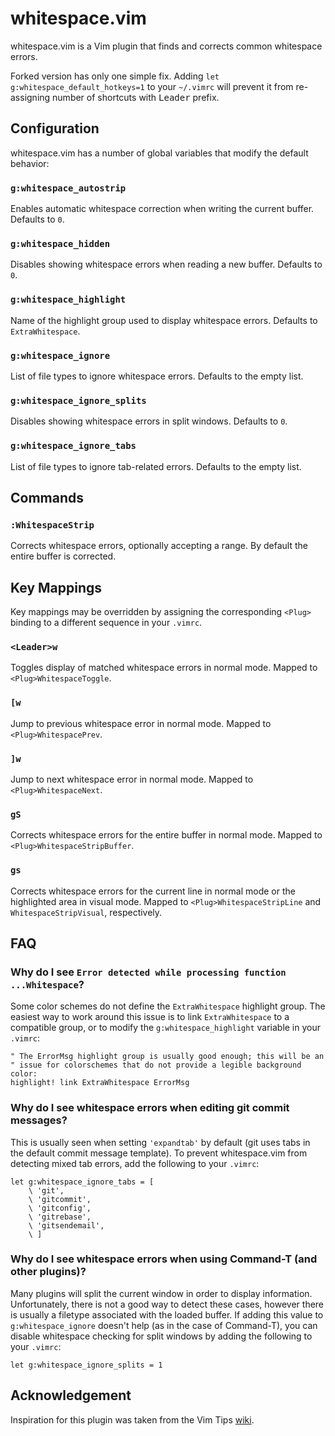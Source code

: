 # whitespace.vim
whitespace.vim is a Vim plugin that finds and corrects common whitespace errors.  

Forked version has only one simple fix. Adding `let g:whitespace_default_hotkeys=1` to your `~/.vimrc` will prevent it from re-assigning number of shortcuts with <kbd>Leader</kbd> prefix.


## Configuration

whitespace.vim has a number of global variables that modify the default
behavior:

### `g:whitespace_autostrip`

Enables automatic whitespace correction when writing the current buffer.
Defaults to `0`.

### `g:whitespace_hidden`

Disables showing whitespace errors when reading a new buffer. Defaults to `0`.

### `g:whitespace_highlight`

Name of the highlight group used to display whitespace errors. Defaults to
`ExtraWhitespace`.

### `g:whitespace_ignore`

List of file types to ignore whitespace errors. Defaults to the empty list.

### `g:whitespace_ignore_splits`

Disables showing whitespace errors in split windows. Defaults to `0`.

### `g:whitespace_ignore_tabs`

List of file types to ignore tab-related errors. Defaults to the empty list.

## Commands

### `:WhitespaceStrip`

Corrects whitespace errors, optionally accepting a range. By default the entire
buffer is corrected.

## Key Mappings

Key mappings may be overridden by assigning the corresponding `<Plug>` binding
to a different sequence in your `.vimrc`.

### `<Leader>w`

Toggles display of matched whitespace errors in normal mode. Mapped to
`<Plug>WhitespaceToggle`.

### `[w`

Jump to previous whitespace error in normal mode. Mapped to
`<Plug>WhitespacePrev`.

### `]w`

Jump to next whitespace error in normal mode. Mapped to `<Plug>WhitespaceNext`.

### `gS`

Corrects whitespace errors for the entire buffer in normal mode. Mapped to
`<Plug>WhitespaceStripBuffer`.

### `gs`

Corrects whitespace errors for the current line in normal mode or the
highlighted area in visual mode. Mapped to `<Plug>WhitespaceStripLine` and
`WhitespaceStripVisual`, respectively.

## FAQ

### Why do I see `Error detected while processing function ...Whitespace`?

Some color schemes do not define the `ExtraWhitespace` highlight group. The
easiest way to work around this issue is to link `ExtraWhitespace` to a
compatible group, or to modify the `g:whitespace_highlight` variable in your
`.vimrc`:

    " The ErrorMsg highlight group is usually good enough; this will be an
    " issue for colorschemes that do not provide a legible background color:
    highlight! link ExtraWhitespace ErrorMsg

### Why do I see whitespace errors when editing git commit messages?

This is usually seen when setting `'expandtab'` by default (git uses tabs in the
default commit message template). To prevent whitespace.vim from detecting mixed
tab errors, add the following to your `.vimrc`:

    let g:whitespace_ignore_tabs = [
        \ 'git',
        \ 'gitcommit',
        \ 'gitconfig',
        \ 'gitrebase',
        \ 'gitsendemail',
        \ ]

### Why do I see whitespace errors when using Command-T (and other plugins)?

Many plugins will split the current window in order to display information.
Unfortunately, there is not a good way to detect these cases, however there is
usually a filetype associated with the loaded buffer. If adding this value to
`g:whitespace_ignore` doesn't help (as in the case of Command-T), you can
disable whitespace checking for split windows by adding the following to your
`.vimrc`:

    let g:whitespace_ignore_splits = 1

## Acknowledgement

Inspiration for this plugin was taken from the Vim Tips
[wiki](http://vim.wikia.com/wiki/Remove_unwanted_spaces).
